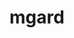---
title: "mgard"
layout: cache
categories: [package, develop-2024-11-24]
meta: {"versions": ["2023-12-09"], "compilers": ["gcc@=11.1.0", "gcc@=11.4.0", "gcc@=12.4.0", "gcc@=9.4.0", "oneapi@=2024.2.1"], "oss": ["amzn2", "ubuntu20.04", "ubuntu22.04"], "platforms": ["linux"], "targets": ["neoverse_n1", "neoverse_v1", "neoverse_v2", "ppc64le", "x86_64_v3", "x86_64_v4"], "stacks": ["aws-pcluster-neoverse_v1", "aws-pcluster-x86_64_v4", "data-vis-sdk", "e4s", "e4s-neoverse-v2", "e4s-neoverse_v1", "e4s-oneapi", "e4s-power", "e4s-rocm-external", "root"], "num_specs": 32, "num_specs_by_stack": {"root": 32, "aws-pcluster-neoverse_v1": 2, "aws-pcluster-x86_64_v4": 2, "e4s-power": 4, "data-vis-sdk": 1, "e4s-neoverse_v1": 8, "e4s-neoverse-v2": 5, "e4s": 6, "e4s-rocm-external": 2, "e4s-oneapi": 4}}
spec_details: [{"hash": "pwc3p5pswqpxsqd3xpztmukiyknjo63c", "compiler": "gcc@=12.4.0", "versions": ["2023-12-09"], "os": "amzn2", "platform": "linux", "target": "neoverse_n1", "variants": ["build_system=cmake", "build_type=Release", "~cuda", "generator=make", "~ipo", "+openmp", "+serial", "~timing", "~unstructured"], "stacks": ["root", "aws-pcluster-neoverse_v1"], "size": "-", "tarball": "https://binaries.spack.io/develop-2024-11-24/build_cache/linux-amzn2-neoverse_n1/gcc-12.4.0/mgard-2023-12-09/linux-amzn2-neoverse_n1-gcc-12.4.0-mgard-2023-12-09-pwc3p5pswqpxsqd3xpztmukiyknjo63c.spack"}, {"hash": "6in5y4ljna7dsppfm3k5dbevjxi2tcqe", "compiler": "gcc@=12.4.0", "versions": ["2023-12-09"], "os": "amzn2", "platform": "linux", "target": "neoverse_v1", "variants": ["build_system=cmake", "build_type=Release", "~cuda", "generator=make", "~ipo", "+openmp", "+serial", "~timing", "~unstructured"], "stacks": ["root", "aws-pcluster-neoverse_v1"], "size": "-", "tarball": "https://binaries.spack.io/develop-2024-11-24/build_cache/linux-amzn2-neoverse_v1/gcc-12.4.0/mgard-2023-12-09/linux-amzn2-neoverse_v1-gcc-12.4.0-mgard-2023-12-09-6in5y4ljna7dsppfm3k5dbevjxi2tcqe.spack"}, {"hash": "qlrs4ojeoc3pn37vta62z45kvridgrr2", "compiler": "gcc@=12.4.0", "versions": ["2023-12-09"], "os": "amzn2", "platform": "linux", "target": "x86_64_v3", "variants": ["build_system=cmake", "build_type=Release", "~cuda", "generator=make", "~ipo", "+openmp", "+serial", "~timing", "~unstructured"], "stacks": ["root", "aws-pcluster-x86_64_v4"], "size": "-", "tarball": "https://binaries.spack.io/develop-2024-11-24/build_cache/linux-amzn2-x86_64_v3/gcc-12.4.0/mgard-2023-12-09/linux-amzn2-x86_64_v3-gcc-12.4.0-mgard-2023-12-09-qlrs4ojeoc3pn37vta62z45kvridgrr2.spack"}, {"hash": "kd4c3xynbllcq6nzjgawkfbgxb7n6qbp", "compiler": "gcc@=12.4.0", "versions": ["2023-12-09"], "os": "amzn2", "platform": "linux", "target": "x86_64_v4", "variants": ["build_system=cmake", "build_type=Release", "~cuda", "generator=make", "~ipo", "+openmp", "+serial", "~timing", "~unstructured"], "stacks": ["root", "aws-pcluster-x86_64_v4"], "size": "-", "tarball": "https://binaries.spack.io/develop-2024-11-24/build_cache/linux-amzn2-x86_64_v4/gcc-12.4.0/mgard-2023-12-09/linux-amzn2-x86_64_v4-gcc-12.4.0-mgard-2023-12-09-kd4c3xynbllcq6nzjgawkfbgxb7n6qbp.spack"}, {"hash": "tnwfurvf2nh26okcdxwhv57awyqbebl2", "compiler": "gcc@=9.4.0", "versions": ["2023-12-09"], "os": "ubuntu20.04", "platform": "linux", "target": "ppc64le", "variants": ["build_system=cmake", "build_type=Release", "~cuda", "generator=make", "~ipo", "+openmp", "+serial", "~timing", "~unstructured"], "stacks": ["root", "e4s-power"], "size": "-", "tarball": "https://binaries.spack.io/develop-2024-11-24/build_cache/linux-ubuntu20.04-ppc64le/gcc-9.4.0/mgard-2023-12-09/linux-ubuntu20.04-ppc64le-gcc-9.4.0-mgard-2023-12-09-tnwfurvf2nh26okcdxwhv57awyqbebl2.spack"}, {"hash": "kgv3rxjelx77kwmznzfbwwn7l2jkot7c", "compiler": "gcc@=9.4.0", "versions": ["2023-12-09"], "os": "ubuntu20.04", "platform": "linux", "target": "ppc64le", "variants": ["build_system=cmake", "build_type=Release", "~cuda", "generator=make", "~ipo", "+openmp", "+serial", "~timing", "~unstructured"], "stacks": ["root", "e4s-power"], "size": "-", "tarball": "https://binaries.spack.io/develop-2024-11-24/build_cache/linux-ubuntu20.04-ppc64le/gcc-9.4.0/mgard-2023-12-09/linux-ubuntu20.04-ppc64le-gcc-9.4.0-mgard-2023-12-09-kgv3rxjelx77kwmznzfbwwn7l2jkot7c.spack"}, {"hash": "hstabrqzglt3qpzbx6oqqxhuidvfyc6l", "compiler": "gcc@=9.4.0", "versions": ["2023-12-09"], "os": "ubuntu20.04", "platform": "linux", "target": "ppc64le", "variants": ["build_system=cmake", "build_type=Release", "+cuda", "cuda_arch=70", "generator=make", "~ipo", "+openmp", "+serial", "+timing", "+unstructured"], "stacks": ["root", "e4s-power"], "size": "-", "tarball": "https://binaries.spack.io/develop-2024-11-24/build_cache/linux-ubuntu20.04-ppc64le/gcc-9.4.0/mgard-2023-12-09/linux-ubuntu20.04-ppc64le-gcc-9.4.0-mgard-2023-12-09-hstabrqzglt3qpzbx6oqqxhuidvfyc6l.spack"}, {"hash": "v26m3qtz3r2bx6dghzozzaydieqxvc2v", "compiler": "gcc@=9.4.0", "versions": ["2023-12-09"], "os": "ubuntu20.04", "platform": "linux", "target": "ppc64le", "variants": ["build_system=cmake", "build_type=Release", "~cuda", "generator=make", "~ipo", "+openmp", "+serial", "+timing", "+unstructured"], "stacks": ["root", "e4s-power"], "size": "-", "tarball": "https://binaries.spack.io/develop-2024-11-24/build_cache/linux-ubuntu20.04-ppc64le/gcc-9.4.0/mgard-2023-12-09/linux-ubuntu20.04-ppc64le-gcc-9.4.0-mgard-2023-12-09-v26m3qtz3r2bx6dghzozzaydieqxvc2v.spack"}, {"hash": "fqcmhnotvpmlvs5h6c5vtuh5remticeh", "compiler": "gcc@=11.1.0", "versions": ["2023-12-09"], "os": "ubuntu20.04", "platform": "linux", "target": "x86_64_v3", "variants": ["build_system=cmake", "build_type=Release", "~cuda", "generator=make", "~ipo", "+openmp", "+serial", "~timing", "~unstructured"], "stacks": ["root", "data-vis-sdk"], "size": "-", "tarball": "https://binaries.spack.io/develop-2024-11-24/build_cache/linux-ubuntu20.04-x86_64_v3/gcc-11.1.0/mgard-2023-12-09/linux-ubuntu20.04-x86_64_v3-gcc-11.1.0-mgard-2023-12-09-fqcmhnotvpmlvs5h6c5vtuh5remticeh.spack"}, {"hash": "aanbyn5smkirvzb7h3g5oheyne4rbafi", "compiler": "gcc@=11.4.0", "versions": ["2023-12-09"], "os": "ubuntu22.04", "platform": "linux", "target": "neoverse_v1", "variants": ["build_system=cmake", "build_type=Release", "~cuda", "generator=make", "~ipo", "+openmp", "+serial", "~timing", "~unstructured"], "stacks": ["root", "e4s-neoverse_v1"], "size": "-", "tarball": "https://binaries.spack.io/develop-2024-11-24/build_cache/linux-ubuntu22.04-neoverse_v1/gcc-11.4.0/mgard-2023-12-09/linux-ubuntu22.04-neoverse_v1-gcc-11.4.0-mgard-2023-12-09-aanbyn5smkirvzb7h3g5oheyne4rbafi.spack"}, {"hash": "qsu63dirnje2xqtrvgiuqncs4srdlrsd", "compiler": "gcc@=11.4.0", "versions": ["2023-12-09"], "os": "ubuntu22.04", "platform": "linux", "target": "neoverse_v1", "variants": ["build_system=cmake", "build_type=Release", "~cuda", "generator=make", "~ipo", "+openmp", "+serial", "~timing", "~unstructured"], "stacks": ["root", "e4s-neoverse_v1"], "size": "-", "tarball": "https://binaries.spack.io/develop-2024-11-24/build_cache/linux-ubuntu22.04-neoverse_v1/gcc-11.4.0/mgard-2023-12-09/linux-ubuntu22.04-neoverse_v1-gcc-11.4.0-mgard-2023-12-09-qsu63dirnje2xqtrvgiuqncs4srdlrsd.spack"}, {"hash": "uimmfku4anmqh2cf7qxhuquiyg6fvuby", "compiler": "gcc@=11.4.0", "versions": ["2023-12-09"], "os": "ubuntu22.04", "platform": "linux", "target": "neoverse_v1", "variants": ["build_system=cmake", "build_type=Release", "~cuda", "generator=make", "~ipo", "+openmp", "+serial", "~timing", "~unstructured"], "stacks": ["root", "e4s-neoverse_v1"], "size": "-", "tarball": "https://binaries.spack.io/develop-2024-11-24/build_cache/linux-ubuntu22.04-neoverse_v1/gcc-11.4.0/mgard-2023-12-09/linux-ubuntu22.04-neoverse_v1-gcc-11.4.0-mgard-2023-12-09-uimmfku4anmqh2cf7qxhuquiyg6fvuby.spack"}, {"hash": "2cyd7ggbmonckhwalxgil72excpa4lsc", "compiler": "gcc@=11.4.0", "versions": ["2023-12-09"], "os": "ubuntu22.04", "platform": "linux", "target": "neoverse_v1", "variants": ["build_system=cmake", "build_type=Release", "~cuda", "generator=make", "~ipo", "+openmp", "+serial", "~timing", "~unstructured"], "stacks": ["root", "e4s-neoverse_v1"], "size": "-", "tarball": "https://binaries.spack.io/develop-2024-11-24/build_cache/linux-ubuntu22.04-neoverse_v1/gcc-11.4.0/mgard-2023-12-09/linux-ubuntu22.04-neoverse_v1-gcc-11.4.0-mgard-2023-12-09-2cyd7ggbmonckhwalxgil72excpa4lsc.spack"}, {"hash": "afybjg4ymnmoeg2k5mvtlfurqhhaa6l5", "compiler": "gcc@=11.4.0", "versions": ["2023-12-09"], "os": "ubuntu22.04", "platform": "linux", "target": "neoverse_v1", "variants": ["build_system=cmake", "build_type=Release", "+cuda", "cuda_arch=90", "generator=make", "~ipo", "+openmp", "+serial", "+timing", "+unstructured"], "stacks": ["root", "e4s-neoverse_v1"], "size": "-", "tarball": "https://binaries.spack.io/develop-2024-11-24/build_cache/linux-ubuntu22.04-neoverse_v1/gcc-11.4.0/mgard-2023-12-09/linux-ubuntu22.04-neoverse_v1-gcc-11.4.0-mgard-2023-12-09-afybjg4ymnmoeg2k5mvtlfurqhhaa6l5.spack"}, {"hash": "ggo36lkesehhujvzcgpqfbmsnutqqdwf", "compiler": "gcc@=11.4.0", "versions": ["2023-12-09"], "os": "ubuntu22.04", "platform": "linux", "target": "neoverse_v1", "variants": ["build_system=cmake", "build_type=Release", "+cuda", "cuda_arch=75", "generator=make", "~ipo", "+openmp", "+serial", "+timing", "+unstructured"], "stacks": ["root", "e4s-neoverse_v1"], "size": "-", "tarball": "https://binaries.spack.io/develop-2024-11-24/build_cache/linux-ubuntu22.04-neoverse_v1/gcc-11.4.0/mgard-2023-12-09/linux-ubuntu22.04-neoverse_v1-gcc-11.4.0-mgard-2023-12-09-ggo36lkesehhujvzcgpqfbmsnutqqdwf.spack"}, {"hash": "hxzvuxy7xit4baavyxekj4de4k3e3g7m", "compiler": "gcc@=11.4.0", "versions": ["2023-12-09"], "os": "ubuntu22.04", "platform": "linux", "target": "neoverse_v1", "variants": ["build_system=cmake", "build_type=Release", "~cuda", "generator=make", "~ipo", "+openmp", "+serial", "+timing", "+unstructured"], "stacks": ["root", "e4s-neoverse_v1"], "size": "-", "tarball": "https://binaries.spack.io/develop-2024-11-24/build_cache/linux-ubuntu22.04-neoverse_v1/gcc-11.4.0/mgard-2023-12-09/linux-ubuntu22.04-neoverse_v1-gcc-11.4.0-mgard-2023-12-09-hxzvuxy7xit4baavyxekj4de4k3e3g7m.spack"}, {"hash": "n2dpeqxrh3hury4o2lhvygneja3m3aen", "compiler": "gcc@=11.4.0", "versions": ["2023-12-09"], "os": "ubuntu22.04", "platform": "linux", "target": "neoverse_v1", "variants": ["build_system=cmake", "build_type=Release", "+cuda", "cuda_arch=80", "generator=make", "~ipo", "+openmp", "+serial", "+timing", "+unstructured"], "stacks": ["root", "e4s-neoverse_v1"], "size": "-", "tarball": "https://binaries.spack.io/develop-2024-11-24/build_cache/linux-ubuntu22.04-neoverse_v1/gcc-11.4.0/mgard-2023-12-09/linux-ubuntu22.04-neoverse_v1-gcc-11.4.0-mgard-2023-12-09-n2dpeqxrh3hury4o2lhvygneja3m3aen.spack"}, {"hash": "7juftpsww73n2kaan3nx3bnqez2mmpln", "compiler": "gcc@=11.4.0", "versions": ["2023-12-09"], "os": "ubuntu22.04", "platform": "linux", "target": "neoverse_v2", "variants": ["build_system=cmake", "build_type=Release", "~cuda", "generator=make", "~ipo", "+openmp", "+serial", "~timing", "~unstructured"], "stacks": ["root", "e4s-neoverse-v2"], "size": "-", "tarball": "https://binaries.spack.io/develop-2024-11-24/build_cache/linux-ubuntu22.04-neoverse_v2/gcc-11.4.0/mgard-2023-12-09/linux-ubuntu22.04-neoverse_v2-gcc-11.4.0-mgard-2023-12-09-7juftpsww73n2kaan3nx3bnqez2mmpln.spack"}, {"hash": "7j5f2p3f4zrwkiogsfon2tlszumzc6gt", "compiler": "gcc@=11.4.0", "versions": ["2023-12-09"], "os": "ubuntu22.04", "platform": "linux", "target": "neoverse_v2", "variants": ["build_system=cmake", "build_type=Release", "~cuda", "generator=make", "~ipo", "+openmp", "+serial", "~timing", "~unstructured"], "stacks": ["root", "e4s-neoverse-v2"], "size": "-", "tarball": "https://binaries.spack.io/develop-2024-11-24/build_cache/linux-ubuntu22.04-neoverse_v2/gcc-11.4.0/mgard-2023-12-09/linux-ubuntu22.04-neoverse_v2-gcc-11.4.0-mgard-2023-12-09-7j5f2p3f4zrwkiogsfon2tlszumzc6gt.spack"}, {"hash": "5wyxqv6etwolfbkgwf5ahbpviwb3h6wq", "compiler": "gcc@=11.4.0", "versions": ["2023-12-09"], "os": "ubuntu22.04", "platform": "linux", "target": "neoverse_v2", "variants": ["build_system=cmake", "build_type=Release", "~cuda", "generator=make", "~ipo", "+openmp", "+serial", "~timing", "~unstructured"], "stacks": ["root", "e4s-neoverse-v2"], "size": "-", "tarball": "https://binaries.spack.io/develop-2024-11-24/build_cache/linux-ubuntu22.04-neoverse_v2/gcc-11.4.0/mgard-2023-12-09/linux-ubuntu22.04-neoverse_v2-gcc-11.4.0-mgard-2023-12-09-5wyxqv6etwolfbkgwf5ahbpviwb3h6wq.spack"}, {"hash": "ava4rg4dpbqgisefnbgn6fxyof45tvim", "compiler": "gcc@=11.4.0", "versions": ["2023-12-09"], "os": "ubuntu22.04", "platform": "linux", "target": "neoverse_v2", "variants": ["build_system=cmake", "build_type=Release", "~cuda", "generator=make", "~ipo", "+openmp", "+serial", "+timing", "+unstructured"], "stacks": ["root", "e4s-neoverse-v2"], "size": "-", "tarball": "https://binaries.spack.io/develop-2024-11-24/build_cache/linux-ubuntu22.04-neoverse_v2/gcc-11.4.0/mgard-2023-12-09/linux-ubuntu22.04-neoverse_v2-gcc-11.4.0-mgard-2023-12-09-ava4rg4dpbqgisefnbgn6fxyof45tvim.spack"}, {"hash": "wqtqarrgq4zv6yhhxywva2k2hnj2vpo5", "compiler": "gcc@=11.4.0", "versions": ["2023-12-09"], "os": "ubuntu22.04", "platform": "linux", "target": "neoverse_v2", "variants": ["build_system=cmake", "build_type=Release", "+cuda", "cuda_arch=90", "generator=make", "~ipo", "+openmp", "+serial", "+timing", "+unstructured"], "stacks": ["root", "e4s-neoverse-v2"], "size": "-", "tarball": "https://binaries.spack.io/develop-2024-11-24/build_cache/linux-ubuntu22.04-neoverse_v2/gcc-11.4.0/mgard-2023-12-09/linux-ubuntu22.04-neoverse_v2-gcc-11.4.0-mgard-2023-12-09-wqtqarrgq4zv6yhhxywva2k2hnj2vpo5.spack"}, {"hash": "42t5p7uhg3blo63bn6n6ejicphfv5pzr", "compiler": "gcc@=11.4.0", "versions": ["2023-12-09"], "os": "ubuntu22.04", "platform": "linux", "target": "x86_64_v3", "variants": ["build_system=cmake", "build_type=Release", "~cuda", "generator=make", "~ipo", "+openmp", "+serial", "~timing", "~unstructured"], "stacks": ["root", "e4s", "e4s-rocm-external"], "size": "-", "tarball": "https://binaries.spack.io/develop-2024-11-24/build_cache/linux-ubuntu22.04-x86_64_v3/gcc-11.4.0/mgard-2023-12-09/linux-ubuntu22.04-x86_64_v3-gcc-11.4.0-mgard-2023-12-09-42t5p7uhg3blo63bn6n6ejicphfv5pzr.spack"}, {"hash": "u26xpgzk7qyhs4fzkqrxghfo5wssuc5j", "compiler": "gcc@=11.4.0", "versions": ["2023-12-09"], "os": "ubuntu22.04", "platform": "linux", "target": "x86_64_v3", "variants": ["build_system=cmake", "build_type=Release", "~cuda", "generator=make", "~ipo", "+openmp", "+serial", "~timing", "~unstructured"], "stacks": ["root", "e4s", "e4s-rocm-external"], "size": "-", "tarball": "https://binaries.spack.io/develop-2024-11-24/build_cache/linux-ubuntu22.04-x86_64_v3/gcc-11.4.0/mgard-2023-12-09/linux-ubuntu22.04-x86_64_v3-gcc-11.4.0-mgard-2023-12-09-u26xpgzk7qyhs4fzkqrxghfo5wssuc5j.spack"}, {"hash": "pcn7jrnp7lmfmpsgywrslzw4ek33ehnj", "compiler": "gcc@=11.4.0", "versions": ["2023-12-09"], "os": "ubuntu22.04", "platform": "linux", "target": "x86_64_v3", "variants": ["build_system=cmake", "build_type=Release", "~cuda", "generator=make", "~ipo", "+openmp", "+serial", "~timing", "~unstructured"], "stacks": ["root", "e4s"], "size": "-", "tarball": "https://binaries.spack.io/develop-2024-11-24/build_cache/linux-ubuntu22.04-x86_64_v3/gcc-11.4.0/mgard-2023-12-09/linux-ubuntu22.04-x86_64_v3-gcc-11.4.0-mgard-2023-12-09-pcn7jrnp7lmfmpsgywrslzw4ek33ehnj.spack"}, {"hash": "7rrrx37ex554z2i66myq76xfymwyswsd", "compiler": "gcc@=11.4.0", "versions": ["2023-12-09"], "os": "ubuntu22.04", "platform": "linux", "target": "x86_64_v3", "variants": ["build_system=cmake", "build_type=Release", "~cuda", "generator=make", "~ipo", "+openmp", "+serial", "~timing", "~unstructured"], "stacks": ["root", "e4s"], "size": "-", "tarball": "https://binaries.spack.io/develop-2024-11-24/build_cache/linux-ubuntu22.04-x86_64_v3/gcc-11.4.0/mgard-2023-12-09/linux-ubuntu22.04-x86_64_v3-gcc-11.4.0-mgard-2023-12-09-7rrrx37ex554z2i66myq76xfymwyswsd.spack"}, {"hash": "fss6mjz7sq6omttlrvks3fopu5rqj3e3", "compiler": "gcc@=11.4.0", "versions": ["2023-12-09"], "os": "ubuntu22.04", "platform": "linux", "target": "x86_64_v3", "variants": ["build_system=cmake", "build_type=Release", "~cuda", "generator=make", "~ipo", "+openmp", "+serial", "+timing", "+unstructured"], "stacks": ["root", "e4s"], "size": "-", "tarball": "https://binaries.spack.io/develop-2024-11-24/build_cache/linux-ubuntu22.04-x86_64_v3/gcc-11.4.0/mgard-2023-12-09/linux-ubuntu22.04-x86_64_v3-gcc-11.4.0-mgard-2023-12-09-fss6mjz7sq6omttlrvks3fopu5rqj3e3.spack"}, {"hash": "hrl7scfqs2kv6jk53gcdblzp4i4mgcuy", "compiler": "gcc@=11.4.0", "versions": ["2023-12-09"], "os": "ubuntu22.04", "platform": "linux", "target": "x86_64_v3", "variants": ["build_system=cmake", "build_type=Release", "+cuda", "cuda_arch=90", "generator=make", "~ipo", "+openmp", "+serial", "+timing", "+unstructured"], "stacks": ["root", "e4s"], "size": "-", "tarball": "https://binaries.spack.io/develop-2024-11-24/build_cache/linux-ubuntu22.04-x86_64_v3/gcc-11.4.0/mgard-2023-12-09/linux-ubuntu22.04-x86_64_v3-gcc-11.4.0-mgard-2023-12-09-hrl7scfqs2kv6jk53gcdblzp4i4mgcuy.spack"}, {"hash": "2f5t3a7pjhp75tovxwucsyyk7shxaaby", "compiler": "oneapi@=2024.2.1", "versions": ["2023-12-09"], "os": "ubuntu22.04", "platform": "linux", "target": "x86_64_v3", "variants": ["build_system=cmake", "build_type=Release", "~cuda", "generator=make", "~ipo", "+openmp", "+serial", "~timing", "~unstructured"], "stacks": ["e4s-oneapi", "root"], "size": "-", "tarball": "https://binaries.spack.io/develop-2024-11-24/build_cache/linux-ubuntu22.04-x86_64_v3/oneapi-2024.2.1/mgard-2023-12-09/linux-ubuntu22.04-x86_64_v3-oneapi-2024.2.1-mgard-2023-12-09-2f5t3a7pjhp75tovxwucsyyk7shxaaby.spack"}, {"hash": "fqcurbxqtyigiamylps4kvkxzzz2dy3d", "compiler": "oneapi@=2024.2.1", "versions": ["2023-12-09"], "os": "ubuntu22.04", "platform": "linux", "target": "x86_64_v3", "variants": ["build_system=cmake", "build_type=Release", "~cuda", "generator=make", "~ipo", "+openmp", "+serial", "~timing", "~unstructured"], "stacks": ["e4s-oneapi", "root"], "size": "-", "tarball": "https://binaries.spack.io/develop-2024-11-24/build_cache/linux-ubuntu22.04-x86_64_v3/oneapi-2024.2.1/mgard-2023-12-09/linux-ubuntu22.04-x86_64_v3-oneapi-2024.2.1-mgard-2023-12-09-fqcurbxqtyigiamylps4kvkxzzz2dy3d.spack"}, {"hash": "ok54wke44slj3cv2bdjrhtrmnjavqxiu", "compiler": "oneapi@=2024.2.1", "versions": ["2023-12-09"], "os": "ubuntu22.04", "platform": "linux", "target": "x86_64_v3", "variants": ["build_system=cmake", "build_type=Release", "~cuda", "generator=make", "~ipo", "+openmp", "+serial", "~timing", "~unstructured"], "stacks": ["e4s-oneapi", "root"], "size": "-", "tarball": "https://binaries.spack.io/develop-2024-11-24/build_cache/linux-ubuntu22.04-x86_64_v3/oneapi-2024.2.1/mgard-2023-12-09/linux-ubuntu22.04-x86_64_v3-oneapi-2024.2.1-mgard-2023-12-09-ok54wke44slj3cv2bdjrhtrmnjavqxiu.spack"}, {"hash": "fmq6w7nzwrxojia7gdazstqd5xfj77t2", "compiler": "oneapi@=2024.2.1", "versions": ["2023-12-09"], "os": "ubuntu22.04", "platform": "linux", "target": "x86_64_v3", "variants": ["build_system=cmake", "build_type=Release", "~cuda", "generator=make", "~ipo", "+openmp", "+serial", "+timing", "+unstructured"], "stacks": ["e4s-oneapi", "root"], "size": "-", "tarball": "https://binaries.spack.io/develop-2024-11-24/build_cache/linux-ubuntu22.04-x86_64_v3/oneapi-2024.2.1/mgard-2023-12-09/linux-ubuntu22.04-x86_64_v3-oneapi-2024.2.1-mgard-2023-12-09-fmq6w7nzwrxojia7gdazstqd5xfj77t2.spack"}]
---